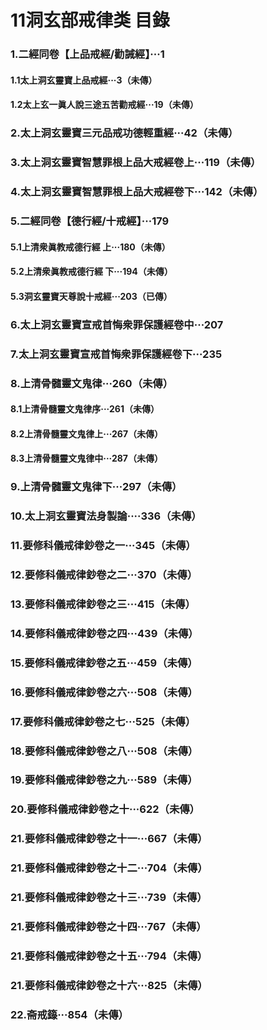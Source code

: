 # 11洞玄部戒律类 目錄

### 1.二經同卷【上品戒經/勸誡經】···1
#### 1.1太上洞玄靈寶上品戒經···3（未傳）
#### 1.2太上玄一眞人說三途五苦勸戒經···19（未傳）

### 2.太上洞玄靈寶三元品戒功德輕重經···42（未傳）

### 3.太上洞玄靈寶智慧罪根上品大戒經卷上···119（未傳）
### 4.太上洞玄靈寶智慧罪根上品大戒經卷下···142（未傳）

### 5.二經同卷【德行經/十戒經】···179

#### 5.1上清衆眞教戒德行經 上···180（未傳）
#### 5.2上清衆眞教戒德行經 下···194（未傳）
#### 5.3洞玄靈寶天尊說十戒經···203（已傳）

### 6.太上洞玄靈寶宣戒首悔衆罪保護經卷中···207
### 7.太上洞玄靈寶宣戒首悔衆罪保護經卷下···235

### 8.上清骨髓靈文鬼律···260（未傳）
#### 8.1上清骨髓靈文鬼律序···261（未傳）
#### 8.2上清骨髓靈文鬼律上···267（未傳）
#### 8.3上清骨髓靈文鬼律中···287（未傳）
### 9.上清骨髓靈文鬼律下···297（未傳）

### 10.太上洞玄靈寶法身製論····336（未傳）

### 11.要修科儀戒律鈔卷之一···345（未傳）
### 12.要修科儀戒律鈔卷之二···370（未傳）
### 13.要修科儀戒律鈔卷之三···415（未傳）
### 14.要修科儀戒律鈔卷之四···439（未傳）
### 15.要修科儀戒律鈔卷之五···459（未傳）
### 16.要修科儀戒律鈔卷之六···508（未傳）
### 17.要修科儀戒律鈔卷之七···525（未傳）
### 18.要修科儀戒律鈔卷之八···508（未傳）
### 19.要修科儀戒律鈔卷之九···589（未傳）
### 20.要修科儀戒律鈔卷之十···622（未傳）
### 21.要修科儀戒律鈔卷之十一···667（未傳）
### 21.要修科儀戒律鈔卷之十二···704（未傳）
### 21.要修科儀戒律鈔卷之十三···739（未傳）
### 21.要修科儀戒律鈔卷之十四···767（未傳）
### 21.要修科儀戒律鈔卷之十五···794（未傳）
### 21.要修科儀戒律鈔卷之十六···825（未傳）

### 22.斋戒籙···854（未傳）






